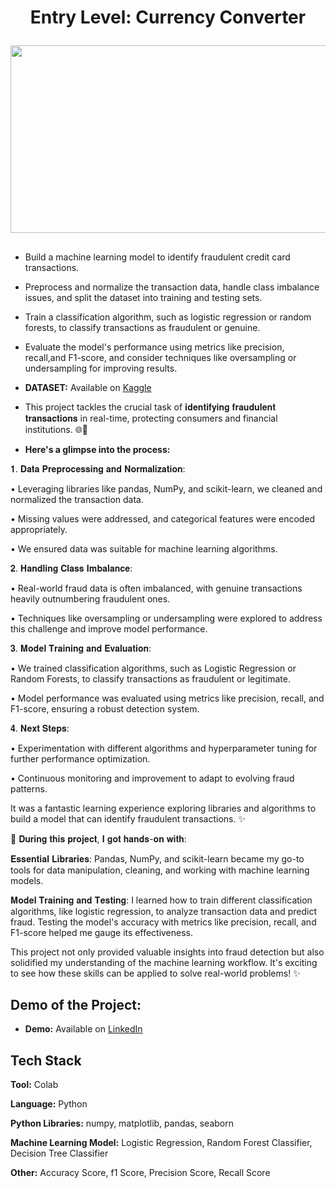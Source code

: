 # <p align="center"> Entry Level: Currency Converter </p>

<div align="center">
  <img src="https://miro.medium.com/v2/resize:fit:640/0*_6WEDnZubsQfTMlY.png" width="600" height="300">
</div>


## 
- Build a machine learning model to identify fraudulent credit card transactions.

- Preprocess and normalize the transaction data, handle class imbalance issues, and split the dataset into training and testing sets.

- Train a classification algorithm, such as logistic regression or random forests, to classify transactions as fraudulent or genuine.

- Evaluate the model's performance using metrics like precision, recall,and F1-score, and consider techniques like oversampling or undersampling for improving results.

- **DATASET:** Available on [Kaggle](https://www.kaggle.com/datasets/mlg-ulb/creditcardfraud) 


- This project tackles the crucial task of 𝐢𝐝𝐞𝐧𝐭𝐢𝐟𝐲𝐢𝐧𝐠 𝐟𝐫𝐚𝐮𝐝𝐮𝐥𝐞𝐧𝐭 𝐭𝐫𝐚𝐧𝐬𝐚𝐜𝐭𝐢𝐨𝐧𝐬 in real-time, protecting consumers and financial institutions. 🌐🔬 

- **Here's a glimpse into the process:**

𝟏. 𝐃𝐚𝐭𝐚 𝐏𝐫𝐞𝐩𝐫𝐨𝐜𝐞𝐬𝐬𝐢𝐧𝐠 𝐚𝐧𝐝 𝐍𝐨𝐫𝐦𝐚𝐥𝐢𝐳𝐚𝐭𝐢𝐨𝐧:

• Leveraging libraries like pandas, NumPy, and scikit-learn, we cleaned and normalized the transaction data.

• Missing values were addressed, and categorical features were encoded appropriately.

• We ensured data was suitable for machine learning algorithms.

𝟐. 𝐇𝐚𝐧𝐝𝐥𝐢𝐧𝐠 𝐂𝐥𝐚𝐬𝐬 𝐈𝐦𝐛𝐚𝐥𝐚𝐧𝐜𝐞:

• Real-world fraud data is often imbalanced, with genuine transactions heavily outnumbering fraudulent ones.

• Techniques like oversampling or undersampling were explored to address this challenge and improve model performance.

𝟑. 𝐌𝐨𝐝𝐞𝐥 𝐓𝐫𝐚𝐢𝐧𝐢𝐧𝐠 𝐚𝐧𝐝 𝐄𝐯𝐚𝐥𝐮𝐚𝐭𝐢𝐨𝐧:

• We trained classification algorithms, such as Logistic Regression or Random Forests, to classify transactions as fraudulent or legitimate.

• Model performance was evaluated using metrics like precision, recall, and F1-score, ensuring a robust detection system.

𝟒. 𝐍𝐞𝐱𝐭 𝐒𝐭𝐞𝐩𝐬:

• Experimentation with different algorithms and hyperparameter tuning for further performance optimization.

• Continuous monitoring and improvement to adapt to evolving fraud patterns.

It was a fantastic learning experience exploring libraries and algorithms to build a model that can identify fraudulent transactions. ✨

🚀 𝐃𝐮𝐫𝐢𝐧𝐠 𝐭𝐡𝐢𝐬 𝐩𝐫𝐨𝐣𝐞𝐜𝐭, 𝐈 𝐠𝐨𝐭 𝐡𝐚𝐧𝐝𝐬-𝐨𝐧 𝐰𝐢𝐭𝐡:

𝐄𝐬𝐬𝐞𝐧𝐭𝐢𝐚𝐥 𝐋𝐢𝐛𝐫𝐚𝐫𝐢𝐞𝐬: Pandas, NumPy, and scikit-learn became my go-to tools for data manipulation, cleaning, and working with machine learning models.

𝐌𝐨𝐝𝐞𝐥 𝐓𝐫𝐚𝐢𝐧𝐢𝐧𝐠 𝐚𝐧𝐝 𝐓𝐞𝐬𝐭𝐢𝐧𝐠: I learned how to train different classification algorithms, like logistic regression, to analyze transaction data and predict fraud. Testing the model's accuracy with metrics like precision, recall, and F1-score helped me gauge its effectiveness.

This project not only provided valuable insights into fraud detection but also solidified my understanding of the machine learning workflow. It's exciting to see how these skills can be applied to solve real-world problems! ✨
## Demo of the Project:

- **Demo:** Available on [LinkedIn](https://www.linkedin.com/posts/khushi-rajput-254ba1263_machinelearning-frauddetection-creditcards-activity-7203853455927496704-kJxe?utm_source=share&utm_medium=member_desktop) 




## Tech Stack

**Tool:** Colab

**Language:** Python

**Python Libraries:** numpy, matplotlib, pandas, seaborn

**Machine Learning Model:** Logistic Regression, Random Forest Classifier, Decision Tree Classifier

**Other:** Accuracy Score, f1 Score, Precision Score, Recall Score